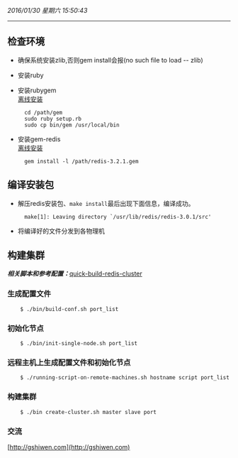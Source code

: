 *2016/01/30 星期六 15:50:43*

----------
## 检查环境 ##
- 确保系统安装zlib,否则gem install会报(no such file to load -- zlib)
- 安装ruby
- 安装rubygem  
 [离线安装](https://rubygems.global.ssl.fastly.net/rubygems/rubygems-2.4.8.tgz "rubygems-2.4.8.tgz")

	    cd /path/gem  
	    sudo ruby setup.rb  
	    sudo cp bin/gem /usr/local/bin
- 安装gem-redis  
[离线安装](https://rubygems.global.ssl.fastly.net/gems/redis-3.2.1.gem "redis-3.2.1.gem")  

	    gem install -l /path/redis-3.2.1.gem  

## 编译安装包 ##
- 解压redis安装包、`make install`最后出现下面信息，编译成功。

	    make[1]: Leaving directory `/usr/lib/redis/redis-3.0.1/src'
- 将编译好的文件分发到各物理机  

## 构建集群  
***相关脚本和参考配置：***[quick-build-redis-cluster](https://github.com/gongice/quick-build-redis-cluster.git "quick-build-redis-cluster.git")  
### 生成配置文件   
	    $ ./bin/build-conf.sh port_list  
### 初始化节点   
	    $ ./bin/init-single-node.sh port_list  
### 远程主机上生成配置文件和初始化节点  
	    $ ./running-script-on-remote-machines.sh hostname script port_list  
### 构建集群   
	    $ ./bin create-cluster.sh master slave port  
### 交流   
[http://gshiwen.com](http://gshiwen.com)
